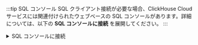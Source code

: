 :::tip SQL コンソール
SQL クライアント接続が必要な場合、ClickHouse Cloud サービスには関連付けられたウェブベースの SQL コンソールがあります。詳細については、以下の **SQL コンソールに接続** を展開してください。
:::

<details><summary>SQL コンソールに接続</summary>

ClickHouse Cloud サービス一覧から、作業するサービスを選択し、**接続** をクリックします。ここから **SQL コンソールを開く** ことができます：

![SQL コンソールに接続](@site/docs/ja/_snippets/images/cloud-connect-to-sql-console.png)

</details>
